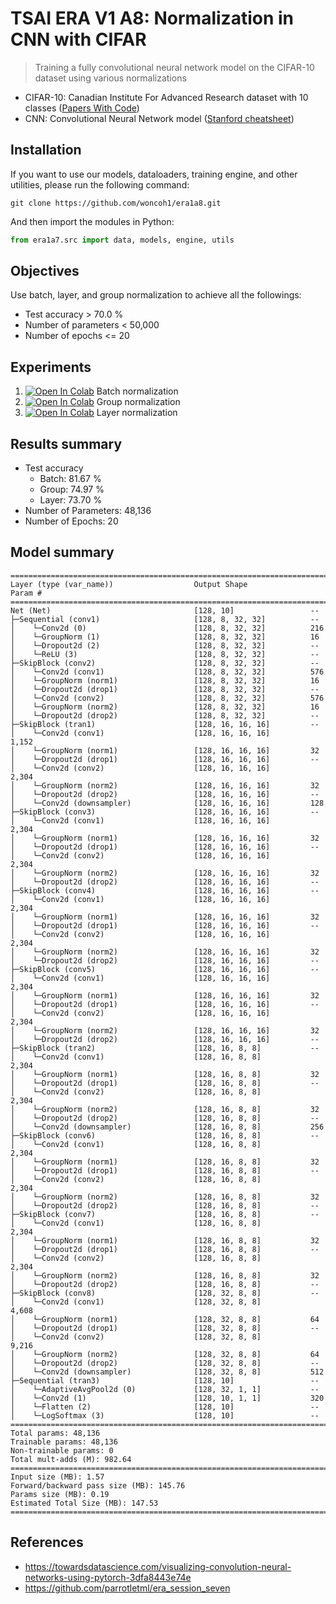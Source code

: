 # TSAI ERA V1 A8: Normalization in CNN with CIFAR
> Training a fully convolutional neural network model on the CIFAR-10 dataset using various normalizations
- CIFAR-10: Canadian Institute For Advanced Research dataset with 10 classes ([Papers With Code](https://paperswithcode.com/dataset/cifar-10))
- CNN: Convolutional Neural Network model ([Stanford cheatsheet](https://stanford.edu/~shervine/teaching/cs-230/cheatsheet-convolutional-neural-networks))

## Installation
If you want to use our models, dataloaders, training engine, and other utilities, please run the following command:
```console
git clone https://github.com/woncoh1/era1a8.git
```
And then import the modules in Python:
```python
from era1a7.src import data, models, engine, utils
```

## Objectives
Use batch, layer, and group normalization to achieve all the followings:
- Test accuracy > 70.0 %
- Number of parameters < 50,000
- Number of epochs <= 20

## Experiments
1. [![Open In Colab](https://colab.research.google.com/assets/colab-badge.svg)](https://colab.research.google.com/github/woncoh1/era1a8/blob/main/nbs/S8_BN.ipynb) Batch normalization
2. [![Open In Colab](https://colab.research.google.com/assets/colab-badge.svg)](https://colab.research.google.com/github/woncoh1/era1a8/blob/main/nbs/S8_GN.ipynb) Group normalization
3. [![Open In Colab](https://colab.research.google.com/assets/colab-badge.svg)](https://colab.research.google.com/github/woncoh1/era1a8/blob/main/nbs/S8_LN.ipynb) Layer normalization

## Results summary
- Test accuracy
    - Batch: 81.67 %
    - Group: 74.97 %
    - Layer: 73.70 %
- Number of Parameters: 48,136
- Number of Epochs: 20

## Model summary
```
==========================================================================================
Layer (type (var_name))                  Output Shape              Param #
==========================================================================================
Net (Net)                                [128, 10]                 --
├─Sequential (conv1)                     [128, 8, 32, 32]          --
│    └─Conv2d (0)                        [128, 8, 32, 32]          216
│    └─GroupNorm (1)                     [128, 8, 32, 32]          16
│    └─Dropout2d (2)                     [128, 8, 32, 32]          --
│    └─ReLU (3)                          [128, 8, 32, 32]          --
├─SkipBlock (conv2)                      [128, 8, 32, 32]          --
│    └─Conv2d (conv1)                    [128, 8, 32, 32]          576
│    └─GroupNorm (norm1)                 [128, 8, 32, 32]          16
│    └─Dropout2d (drop1)                 [128, 8, 32, 32]          --
│    └─Conv2d (conv2)                    [128, 8, 32, 32]          576
│    └─GroupNorm (norm2)                 [128, 8, 32, 32]          16
│    └─Dropout2d (drop2)                 [128, 8, 32, 32]          --
├─SkipBlock (tran1)                      [128, 16, 16, 16]         --
│    └─Conv2d (conv1)                    [128, 16, 16, 16]         1,152
│    └─GroupNorm (norm1)                 [128, 16, 16, 16]         32
│    └─Dropout2d (drop1)                 [128, 16, 16, 16]         --
│    └─Conv2d (conv2)                    [128, 16, 16, 16]         2,304
│    └─GroupNorm (norm2)                 [128, 16, 16, 16]         32
│    └─Dropout2d (drop2)                 [128, 16, 16, 16]         --
│    └─Conv2d (downsampler)              [128, 16, 16, 16]         128
├─SkipBlock (conv3)                      [128, 16, 16, 16]         --
│    └─Conv2d (conv1)                    [128, 16, 16, 16]         2,304
│    └─GroupNorm (norm1)                 [128, 16, 16, 16]         32
│    └─Dropout2d (drop1)                 [128, 16, 16, 16]         --
│    └─Conv2d (conv2)                    [128, 16, 16, 16]         2,304
│    └─GroupNorm (norm2)                 [128, 16, 16, 16]         32
│    └─Dropout2d (drop2)                 [128, 16, 16, 16]         --
├─SkipBlock (conv4)                      [128, 16, 16, 16]         --
│    └─Conv2d (conv1)                    [128, 16, 16, 16]         2,304
│    └─GroupNorm (norm1)                 [128, 16, 16, 16]         32
│    └─Dropout2d (drop1)                 [128, 16, 16, 16]         --
│    └─Conv2d (conv2)                    [128, 16, 16, 16]         2,304
│    └─GroupNorm (norm2)                 [128, 16, 16, 16]         32
│    └─Dropout2d (drop2)                 [128, 16, 16, 16]         --
├─SkipBlock (conv5)                      [128, 16, 16, 16]         --
│    └─Conv2d (conv1)                    [128, 16, 16, 16]         2,304
│    └─GroupNorm (norm1)                 [128, 16, 16, 16]         32
│    └─Dropout2d (drop1)                 [128, 16, 16, 16]         --
│    └─Conv2d (conv2)                    [128, 16, 16, 16]         2,304
│    └─GroupNorm (norm2)                 [128, 16, 16, 16]         32
│    └─Dropout2d (drop2)                 [128, 16, 16, 16]         --
├─SkipBlock (tran2)                      [128, 16, 8, 8]           --
│    └─Conv2d (conv1)                    [128, 16, 8, 8]           2,304
│    └─GroupNorm (norm1)                 [128, 16, 8, 8]           32
│    └─Dropout2d (drop1)                 [128, 16, 8, 8]           --
│    └─Conv2d (conv2)                    [128, 16, 8, 8]           2,304
│    └─GroupNorm (norm2)                 [128, 16, 8, 8]           32
│    └─Dropout2d (drop2)                 [128, 16, 8, 8]           --
│    └─Conv2d (downsampler)              [128, 16, 8, 8]           256
├─SkipBlock (conv6)                      [128, 16, 8, 8]           --
│    └─Conv2d (conv1)                    [128, 16, 8, 8]           2,304
│    └─GroupNorm (norm1)                 [128, 16, 8, 8]           32
│    └─Dropout2d (drop1)                 [128, 16, 8, 8]           --
│    └─Conv2d (conv2)                    [128, 16, 8, 8]           2,304
│    └─GroupNorm (norm2)                 [128, 16, 8, 8]           32
│    └─Dropout2d (drop2)                 [128, 16, 8, 8]           --
├─SkipBlock (conv7)                      [128, 16, 8, 8]           --
│    └─Conv2d (conv1)                    [128, 16, 8, 8]           2,304
│    └─GroupNorm (norm1)                 [128, 16, 8, 8]           32
│    └─Dropout2d (drop1)                 [128, 16, 8, 8]           --
│    └─Conv2d (conv2)                    [128, 16, 8, 8]           2,304
│    └─GroupNorm (norm2)                 [128, 16, 8, 8]           32
│    └─Dropout2d (drop2)                 [128, 16, 8, 8]           --
├─SkipBlock (conv8)                      [128, 32, 8, 8]           --
│    └─Conv2d (conv1)                    [128, 32, 8, 8]           4,608
│    └─GroupNorm (norm1)                 [128, 32, 8, 8]           64
│    └─Dropout2d (drop1)                 [128, 32, 8, 8]           --
│    └─Conv2d (conv2)                    [128, 32, 8, 8]           9,216
│    └─GroupNorm (norm2)                 [128, 32, 8, 8]           64
│    └─Dropout2d (drop2)                 [128, 32, 8, 8]           --
│    └─Conv2d (downsampler)              [128, 32, 8, 8]           512
├─Sequential (tran3)                     [128, 10]                 --
│    └─AdaptiveAvgPool2d (0)             [128, 32, 1, 1]           --
│    └─Conv2d (1)                        [128, 10, 1, 1]           320
│    └─Flatten (2)                       [128, 10]                 --
│    └─LogSoftmax (3)                    [128, 10]                 --
==========================================================================================
Total params: 48,136
Trainable params: 48,136
Non-trainable params: 0
Total mult-adds (M): 982.64
==========================================================================================
Input size (MB): 1.57
Forward/backward pass size (MB): 145.76
Params size (MB): 0.19
Estimated Total Size (MB): 147.53
==========================================================================================
```

## References
- https://towardsdatascience.com/visualizing-convolution-neural-networks-using-pytorch-3dfa8443e74e
- https://github.com/parrotletml/era_session_seven
